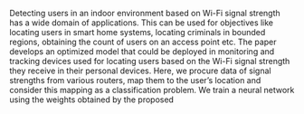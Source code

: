 Detecting users in an indoor environment based on
Wi-Fi signal strength has a wide domain of applications.
This can be used for objectives like locating users in
smart home systems, locating criminals in bounded
regions, obtaining the count of users on an access point
etc. The paper develops an optimized model that could be
deployed in monitoring and tracking devices used for
locating users based on the Wi-Fi signal strength they
receive in their personal devices. Here, we procure data
of signal strengths from various routers, map them to the
user’s location and consider this mapping as a
classification problem. We train a neural network using
the weights obtained by the proposed
